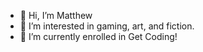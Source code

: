 - 👋 Hi, I’m Matthew
- 👀 I’m interested in gaming, art, and fiction.
- 🌱 I’m currently enrolled in Get Coding!
<!---
- 💞️ I’m looking to collaborate on ...
- 📫 How to reach me ...
--->
<!---
Gyro-trix/Gyro-trix is a ✨ special ✨ repository because its `README.md` (this file) appears on your GitHub profile.
You can click the Preview link to take a look at your changes.
--->
